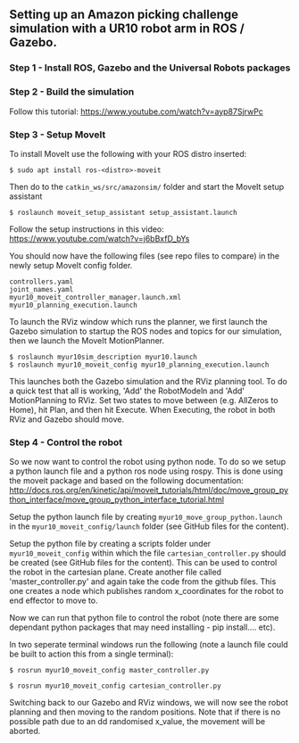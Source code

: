 ## Setting up an Amazon picking challenge simulation with a UR10 robot arm in ROS / Gazebo.

### Step 1 - Install ROS, Gazebo and the Universal Robots packages


### Step 2 - Build the simulation

Follow this tutorial: https://www.youtube.com/watch?v=ayp87SjrwPc

### Step 3 - Setup MoveIt

To install MoveIt use the following with your ROS distro inserted:
```
$ sudo apt install ros-<distro>-moveit
```

Then do to the `catkin_ws/src/amazonsim/` folder and start the MoveIt setup assistant

```
$ roslaunch moveit_setup_assistant setup_assistant.launch
```

Follow the setup instructions in this video: https://www.youtube.com/watch?v=j6bBxfD_bYs

You should now have the following files (see repo files to compare) in the newly setup MoveIt config folder.

```
controllers.yaml
joint_names.yaml
myur10_moveit_controller_manager.launch.xml
myur10_planning_execution.launch
```

To launch the RViz window which runs the planner, we first launch the Gazebo simulation to startup the ROS nodes and topics for our simulation, then we launch the MoveIt MotionPlanner.
```
$ roslaunch myur10sim_description myur10.launch
$ roslaunch myur10_moveit_config myur10_planning_execution.launch
```

This launches both the Gazebo simulation and the RViz planning tool. To do a quick test that all is working, 'Add' the RobotModeln and 'Add' MotionPlanning to RViz. Set two states to move between (e.g. AllZeros to Home), hit Plan, and then hit Execute. When Executing, the robot in both RViz and Gazebo should move.

### Step 4 - Control the robot

So we now want to control the robot using python node. To do so we setup a python launch file and a python ros node using rospy. This is done using the moveit package and based on the following documentation: http://docs.ros.org/en/kinetic/api/moveit_tutorials/html/doc/move_group_python_interface/move_group_python_interface_tutorial.html

Setup the python launch file by creating `myur10_move_group_python.launch` in the `myur10_moveit_config/launch` folder (see GitHub files for the content).

Setup the python file by creating a scripts folder under `myur10_moveit_config` within which the file `cartesian_controller.py` should be created (see GitHub files for the content). This can be used to control the robot in the cartesian plane. Create another file called 'master_controller.py' and again take the code from the github files. This one creates a node which publishes random x_coordinates for the robot to end effector to move to.

Now we can run that python file to control the robot (note there are some dependant python packages that may need installing - pip install.... etc).

In two seperate terminal windows run the following (note a launch file could be built to action this from a single terminal):

```
$ rosrun myur10_moveit_config master_controller.py

$ rosrun myur10_moveit_config cartesian_controller.py
```

Switching back to our Gazebo and RViz windows, we will now see the robot planning and then moving to the random positions. Note that if there is no possible path due to an dd randomised x_value, the movement will be aborted.

